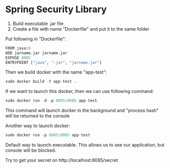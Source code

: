 # Spring Security Library

1) Build executable .jar file
2) Create a file with name "Dockerfile" and put it to the same folder

Put following in "Dockerfile":

```python
FROM java:8
ADD jarname.jar jarname.jar
EXPOSE 8085
ENTRYPOINT ["java", "-jar", "jarname.jar"]

```

Then we build docker with the name "app-test":
```python
sudo docker build -t app-test .
```

If we want to launch this docker, then we can use following command:
```python
sudo docker run -d -p 8085:8085 app-test
```
This command will launch docker in the background and "process hash" will be returned to the console

Another way to launch docker:
```python
sudo docker run -p 8085:8085 app-test
```

Default way to launch executable. This allows us to see our application,
but console will be blocked.

Try to get your secret on http://localhost:8085/secret


